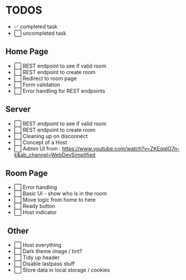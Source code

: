 # TODOS

- ✅ completed task
- ⬜️ uncompleted task

## Home Page

- ⬜️ REST endpoint to see if valid room
- ⬜️ REST endpoint to create room
- ⬜️ Redirect to room page
- ⬜️ Form validation
- ⬜️ Error handling for REST endpoints

## Server

- ⬜️ REST endpoint to see if valid room
- ⬜️ REST endpoint to create room
- ⬜️ Cleaning up on disconnect
- ⬜️ Concept of a Host
- ⬜️ Admin UI from : <https://www.youtube.com/watch?v=ZKEqqIO7n-k&ab_channel=WebDevSimplified>

## Room Page

- ⬜️ Error handling
- ⬜️ Basic UI - show who is in the room
- ⬜️ Move logic from home to here
- ⬜️ Ready button
- ⬜️ Host indicator

##  Other

- ⬜️ Host everything
- ⬜️ Dark theme image / tint?
- ⬜️ Tidy up header
- ⬜️ Disable lastpass stuff
- ⬜️ Store data in local storage / cookies
